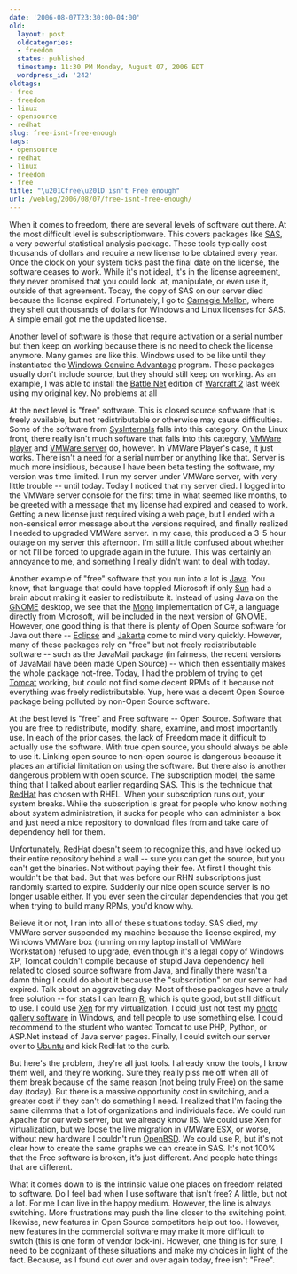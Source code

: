 ```yaml
---
date: '2006-08-07T23:30:00-04:00'
old:
  layout: post
  oldcategories:
  - freedom
  status: published
  timestamp: 11:30 PM Monday, August 07, 2006 EDT
  wordpress_id: '242'
oldtags:
- free
- freedom
- linux
- opensource
- redhat
slug: free-isnt-free-enough
tags:
- opensource
- redhat
- linux
- freedom
- free
title: "\u201Cfree\u201D isn't Free enough"
url: /weblog/2006/08/07/free-isnt-free-enough/
---
```


When it comes to freedom, there are several levels of software out there.  At the most difficult level is subscriptionware.  This covers packages like [SAS](http://www.sas.com/), a very powerful statistical analysis package.  These tools typically cost thousands of dollars and require a new license to be obtained every year.  Once the clock on your system ticks past the final date on the license, the software ceases to work.  While it's not ideal, it's in the license agreement, they never promised that you could look  at, manipulate, or even use it, outside of that agreement.  Today, the copy of SAS on our server died because the license expired.  Fortunately, I go to [Carnegie Mellon](http://www.cmu.edu/), where they shell out thousands of dollars for Windows and Linux licenses for SAS.  A simple email got me the updated license.

Another level of software is those that require activation or a serial number but then keep on working because there is no need to check the license anymore. Many games are like this.  Windows used to be like until they instantiated the [Windows Genuine Advantage](http://www.microsoft.com/genuine/downloads/whyValidate.aspx) program.  These packages usually don't include source, but they should still keep on working.  As an example, I was able to install the [Battle.Net](http://www.battle.net/) edition of [Warcraft 2](http://www.blizzard.com/war2bne/) last week using my original key.  No problems at all

At the next level is "free" software.  This is closed source software that is freely available, but not redistributable or otherwise may cause difficulties. Some of the software from [SysInternals](http://www.sysinternals.com/) falls into this category.  On the Linux front, there really isn't much software that falls into this category, [VMWare player](http://www.vmware.com/products/player/) and [VMWare server](http://www.vmware.com/products/server/) do, however.  In VMWare Player's case, it just works.  There isn't a need for a serial number or anything like that.  Server is much more insidious, because I have been beta testing the software, my version was time limited.  I run my server under VMWare server, with very little trouble -- until today.  Today I noticed that my server died.  I logged into the VMWare server console for the first time in what seemed like months, to be greeted with a message that my license had expired and ceased to work.  Getting a new license just required vising a web page, but I ended with a non-sensical error message about the versions required, and finally realized I needed to upgraded VMWare server. In my case, this produced a 3-5 hour outage on my server this afternoon.  I'm still a little confused about whether or not I'll be forced to upgrade again in the future.  This was certainly an annoyance to me, and something I really didn't want to deal with today.

Another example of "free" software that you run into a lot is [Java](http://java.sun.com/).  You know, that language that could have toppled Microsoft if only [Sun](http://www.sun.com/) had a brain about making it easier to redistribute it.  Instead of using Java on the [GNOME](http://www.gnome.org/) desktop, we see that the [Mono](http://www.go-mono.com/) implementation of C#, a language directly from Microsoft, will be included in the next version of GNOME.  However, one good thing is that there is plenty of Open Source software for Java out there -- [Eclipse](http://www.eclipse.org/) and [Jakarta](http://jakarta.apache.org/) come to mind very quickly. However, many of these packages rely on "free" but not freely redistributable software -- such as the JavaMail package (in fairness, the recent versions of JavaMail have been made Open Source) -- which then essentially makes the whole package not-free.  Today, I had the problem of trying to get [Tomcat](http://tomcat.apache.org/) working, but could not find some decent RPMs of it because not everything was freely redistributable.  Yup, here was a decent Open Source package being polluted by non-Open Source software.

At the best level is "free" and Free software -- Open Source.  Software that you are free to redistribute, modify, share, examine, and most importantly use.  In each of the prior cases, the lack of Freedom made it difficult to actually use the software.  With true open source, you should always be able to use it.  Linking open source to non-open source is dangerous because it places an artificial limitation on using the software.  But there also is another dangerous problem with open source.  The subscription model, the same thing that I talked about earlier regarding SAS.  This is the technique that [RedHat](http://www.redhat.com/) has chosen with RHEL.  When your subscription runs out, your system breaks.  While the subscription is great for people who know nothing about system administration, it sucks for people who can administer a box and just need a nice repository to download files from and take care of dependency hell for them.

Unfortunately, RedHat doesn't seem to recognize this, and have locked up their entire repository behind a wall -- sure you can get the source, but you can't get the binaries.  Not without paying their fee.  At first I thought this wouldn't be that bad.  But that was before our RHN subscriptions just randomly started to expire.  Suddenly our nice open source server is no longer usable either.  If you ever seen the circular dependencies that you get when trying to build many RPMs, you'd know why.

Believe it or not, I ran into all of these situations today.  SAS died, my VMWare server suspended my machine because the license expired, my Windows VMWare box (running on my laptop install of VMWare Workstation) refused to upgrade, even though it's a legal copy of Windows XP, Tomcat couldn't compile because of stupid Java dependency hell related to closed source software from Java, and finally there wasn't a damn thing I could do about it because the "subscription" on our server had expired.  Talk about an aggravating day.  Most of these packages have a truly free solution -- for stats I can learn [R](http://www.r-project.org/), which is quite good, but still difficult to use.  I could use [Xen](http://www.xensource.com/) for my virtualization.  I could just not test my [photo gallery software](http://patrick.wagstrom.net/gallery/) in Windows, and tell people to use something else.  I could recommend to the student who wanted Tomcat to use PHP, Python, or ASP.Net instead of Java server pages.  Finally, I could switch our server over to [Ubuntu](http://www.ubuntu.com/) and kick RedHat to the curb.

But here's the problem, they're all just tools.  I already know the tools, I know them well, and they're working.  Sure they really piss me off when all of them break because of the same reason (not being truly Free) on the same day (today).  But there is a massive opportunity cost in switching, and a greater cost if they can't do something I need.  I realized that I'm facing the same dilemma that a lot of organizations and individuals face.  We could run Apache for our web server, but we already know IIS.  We could use Xen for virtualization, but we loose the live migration in VMWare ESX, or worse, without new hardware I couldn't run [OpenBSD](http://www.openbsd.org/).  We could use R, but it's not clear how to create the same graphs we can create in SAS.  It's not 100% that the Free software is broken, it's just different.  And people hate things that are different.

What it comes down to is the intrinsic value one places on freedom related to software.  Do I feel bad when I use software that isn't free?  A little, but not a lot.  For me I can live in the happy medium.  However, the line is always switching.  More frustrations may push the line closer to the switching point, likewise, new features in Open Source competitors help out too.  However, new features in the commercial software may make it more difficult to switch (this is one form of vendor lock-in).  However, one thing is for sure, I need to be cognizant of these situations and make my choices in light of the fact.  Because, as I found out over and over again today, free isn't "Free".